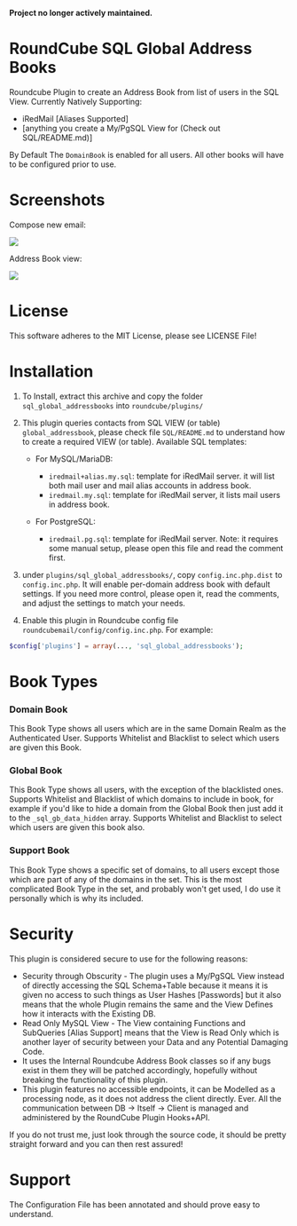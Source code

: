 __Project no longer actively maintained.__

# RoundCube SQL Global Address Books
Roundcube Plugin to create an Address Book from list of users in the SQL View.
Currently Natively Supporting:
+ iRedMail [Aliases Supported]
+ [anything you create a My/PgSQL View for (Check out SQL/README.md)]

By Default The `DomainBook` is enabled for all users. All other books will have to be configured prior to use.

# Screenshots

Compose new email:

![](./screenshots/compose.png)

Address Book view:

![](./screenshots/address.book.png)

# License

This software adheres to the MIT License, please see LICENSE File!

# Installation

1. To Install, extract this archive and copy the folder
   `sql_global_addressbooks` into `roundcube/plugins/`

2. This plugin queries contacts from SQL VIEW (or table) `global_addressbook`,
   please check file `SQL/README.md` to understand how to create a required
   VIEW (or table). Available SQL templates:

    * For MySQL/MariaDB:

        * `iredmail+alias.my.sql`: template for iRedMail server.
          it will list both mail user and mail alias accounts in address book.
        * `iredmail.my.sql`: template for iRedMail server, it lists mail users
          in address book.

    * For PostgreSQL:

        * `iredmail.pg.sql`: template for iRedMail server. Note: it requires
          some manual setup, please open this file and read the comment first.

3. under `plugins/sql_global_addressbooks/`, copy `config.inc.php.dist` to
   `config.inc.php`. It will enable per-domain address book with default
   settings. If you need more control, please open it, read the comments, and
   adjust the settings to match your needs.

4. Enable this plugin in Roundcube config file `roundcubemail/config/config.inc.php`.
   For example:

```php
$config['plugins'] = array(..., 'sql_global_addressbooks');
```

# Book Types

### Domain Book

This Book Type shows all users which are in the same Domain Realm as the Authenticated User.
Supports Whitelist and Blacklist to select which users are given this Book.

### Global Book

This Book Type shows all users, with the exception of the blacklisted ones.
Supports Whitelist and Blacklist of which domains to include in book, for example if you'd like to hide a domain from the Global Book then just add it to the `_sql_gb_data_hidden` array.
Supports Whitelist and Blacklist to select which users are given this book also.

### Support Book

This Book Type shows a specific set of domains, to all users except those which are part of any of the domains in the set.
This is the most complicated Book Type in the set, and probably won't get used, I do use it personally which is why its included.

# Security

This plugin is considered secure to use for the following reasons:

* Security through Obscurity - The plugin uses a My/PgSQL View instead of directly accessing the SQL Schema+Table because it means it is given no access to such things as User Hashes [Passwords] but it also means that the whole Plugin remains the same and the View Defines how it interacts with the Existing DB.
* Read Only MySQL View - The View containing Functions and SubQueries [Alias Support] means that the View is Read Only which is another layer of security between your Data and any Potential Damaging Code.
* It uses the Internal Roundcube Address Book classes so if any bugs exist in them they will be patched accordingly, hopefully without breaking the functionality of this plugin.
* This plugin features no accessible endpoints, it can be Modelled as a processing node, as it does not address the client directly. Ever. All the communication between DB -> Itself -> Client is managed and administered by the RoundCube Plugin Hooks+API.

If you do not trust me, just look through the source code, it should be pretty straight forward and you can then rest assured!

# Support

The Configuration File has been annotated and should prove easy to understand.
